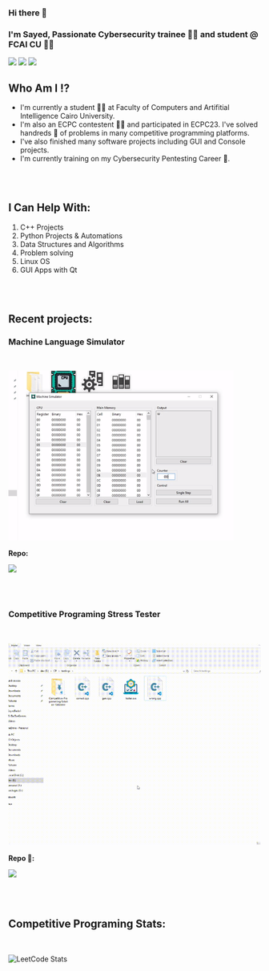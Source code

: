 ### Hi there 👋
### I'm Sayed, Passionate Cybersecurity trainee 👩‍💻 and student @ FCAI CU 👨‍🎓

[<img src="https://img.shields.io/badge/-SayedReda1-black?style=flat&logo=github">](https://github.com/SayedReda1) 
[<img src="https://img.shields.io/badge/-Sayed%20Reda-blue?style=flat&logo=linkedin">](https://www.linkedin.com/in/sayed-reda-34ba571b8/) 
[<img src="https://img.shields.io/badge/-SayedReda38-black?style=flat&logo=x">](https://twitter.com/SayedReda38)


## Who Am I ⁉
- I'm currently a student 👨‍🎓 at Faculty of Computers and Artifitial Intelligence Cairo University. 
- I'm also an ECPC contestent 👨‍💻 and participated in ECPC23. I've solved handreds 💯 of problems in many competitive programming platforms. 
- I've also finished many software projects including GUI and Console projects. 
- I'm currently training on my Cybersecurity Pentesting Career 🔐.
<br>
<br>

## I Can Help With:
1. C++ Projects
2. Python Projects & Automations
3. Data Structures and Algorithms
4. Problem solving
5. Linux OS
6. GUI Apps with Qt
<br>
<br>

## Recent projects:
### Machine Language Simulator
<br>

![app gif overview](overviews/voleMachine.gif)
<br>

**Repo:**

[![](https://img.shields.io/badge/-MachineSimulatorGui-4E9F3D?style=flat&logo=github&labelColor=black
)](https://github.com/SayedReda1/MachineSimulatorGui.git)

<br>
<br>

### Competitive Programing Stress Tester
<br>

![script gif overview](overviews/stress-tester.gif)
<br>

**Repo 🔗:** 

[![](https://img.shields.io/badge/-Stress_Tester-1C82AD?style=flat&logo=github&labelColor=black
)](https://github.com/SayedReda1/Competitive-Programming-Stress-Tester.git)

<br>
<br>

## Competitive Programing Stats:
<br>

![LeetCode Stats](https://leetcard.jacoblin.cool/sayed_reda?theme=dark&font=Acme&ext=heatmap)
<br>
<br>
